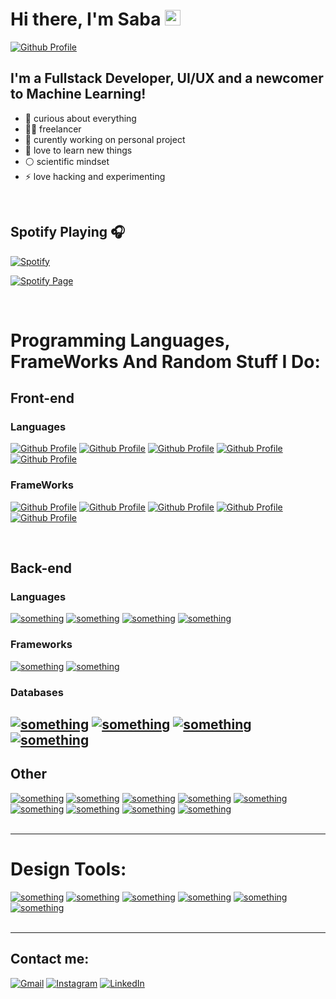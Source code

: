 # Hi there, I'm Saba <img src="https://media.giphy.com/media/hvRJCLFzcasrR4ia7z/giphy.gif" width="25px"></a>

[![Github Profile](https://img.shields.io/badge/github-%F0%9F%92%BB-black?style=for-the-badge&logo=github&color=black&link=https://github.com/skevlishvili)](https://github.com/skevlishvili)

## I'm a Fullstack Developer, UI/UX and a newcomer to Machine Learning!

- 🌌 curious about everything
- 👨‍💻 freelancer
- 🎴 curently working on personal project
- 🌱 love to learn new things
- ⚪ scientific mindset
- ⚡ love hacking and experimenting

<br />

## Spotify Playing 🎧

[![Spotify](https://novatorem-indol-five.vercel.app/api/spotify)](https://open.spotify.com/user/nqfpzmauenz24rzuorpqbaf06?si=w1tPmRYnTjWTKIfl6bEq4Q)
<br />

[![Spotify Page](https://img.shields.io/badge/spotify-%231ED760.svg?&style=for-the-badge&logo=spotify&logoColor=white)](https://open.spotify.com/user/nqfpzmauenz24rzuorpqbaf06?si=w1tPmRYnTjWTKIfl6bEq4Q)

<br />

# Programming Languages, FrameWorks And Random Stuff I Do:

## Front-end

### Languages

[![Github Profile](https://img.shields.io/badge/javascript%20-%23323330.svg?&style=for-the-badge&logo=javascript&logoColor=%23F7DF1E)](https://github.com/skevlishvili)
[![Github Profile](https://img.shields.io/badge/typescript%20-%23007ACC.svg?&style=for-the-badge&logo=typescript&logoColor=white)](https://github.com/skevlishvili)
[![Github Profile](https://img.shields.io/badge/html5%20-%23E34F26.svg?&style=for-the-badge&logo=html5&logoColor=white)](https://github.com/skevlishvili)
[![Github Profile](https://img.shields.io/badge/css3%20-%231572B6.svg?&style=for-the-badge&logo=css3&logoColor=white)](https://github.com/skevlishvili)
[![Github Profile](https://img.shields.io/badge/SASS%20-hotpink.svg?&style=for-the-badge&logo=SASS&logoColor=white)](https://github.com/skevlishvili)

### FrameWorks

[![Github Profile](https://img.shields.io/badge/react%20-%2320232a.svg?&style=for-the-badge&logo=react&logoColor=%2361DAFB)](https://github.com/skevlishvili)
[![Github Profile](https://img.shields.io/badge/bootstrap%20-%23563D7C.svg?&style=for-the-badge&logo=bootstrap&logoColor=white)](https://github.com/skevlishvili)
[![Github Profile](https://img.shields.io/badge/webpack%20-%238DD6F9.svg?&style=for-the-badge&logo=webpack&logoColor=black)](https://github.com/skevlishvili)
[![Github Profile](https://img.shields.io/badge/Flutter%20-6DCFF8.svg?&style=for-the-badge&logo=flutter&logoColor=white)](https://github.com/skevlishvili)
[![Github Profile](https://img.shields.io/badge/React%20Native%20-83CEF4.svg?&style=for-the-badge&logo=react&logoColor=white)](https://github.com/skevlishvili)

<br />

## Back-end

### Languages

[![something](https://img.shields.io/badge/node.js%20-%2343853D.svg?&style=for-the-badge&logo=node.js&logoColor=white)]()
[![something](https://img.shields.io/badge/python%20-%2314354C.svg?&style=for-the-badge&logo=python&logoColor=white)]()
[![something](https://img.shields.io/badge/c%23%20-%23239120.svg?&style=for-the-badge&logo=c-sharp&logoColor=white)]()
[![something](https://img.shields.io/badge/php-%23777BB4.svg?&style=for-the-badge&logo=php&logoColor=white)]()

### Frameworks

[![something](https://img.shields.io/badge/express.js%20-%23404d59.svg?&style=for-the-badge)]()
[![something](https://img.shields.io/badge/django%20-%23092E20.svg?&style=for-the-badge&logo=django&logoColor=white)]()


### Databases

[![something](https://img.shields.io/badge/Firebase-black.svg?&style=for-the-badge&logo=firebase&logoColor=white)]()
[![something](https://img.shields.io/badge/MongoDB-%234ea94b.svg?&style=for-the-badge&logo=mongodb&logoColor=white)]()
[![something](https://img.shields.io/badge/postgres-%23316192.svg?&style=for-the-badge&logo=postgresql&logoColor=white)]()
[![something](https://img.shields.io/badge/mysql-%2300f.svg?&style=for-the-badge&logo=mysql&logoColor=white)]()
<br />
---

## Other

[![something](https://img.shields.io/badge/Pytorch%20-F29536.svg?&style=for-the-badge&logo=pytorch&logoColor=white)]()
[![something](https://img.shields.io/badge/Tensorflow%20-F29536.svg?&style=for-the-badge&logo=Tensorflow&logoColor=white)]()
[![something](https://img.shields.io/badge/git%20-%23F05033.svg?&style=for-the-badge&logo=git&logoColor=white)]()
[![something](https://img.shields.io/badge/shell_script%20-%23121011.svg?&style=for-the-badge&logo=gnu-bash&logoColor=white)]()
[![something](https://img.shields.io/badge/nginx%20-%23009639.svg?&style=for-the-badge&logo=nginx&logoColor=white)]()
[![something](https://img.shields.io/badge/github%20-%23121011.svg?&style=for-the-badge&logo=github&logoColor=white)]()
[![something](https://img.shields.io/badge/github%20actions%20-%232671E5.svg?&style=for-the-badge&logo=github%20actions&logoColor=white)]()
[![something](https://img.shields.io/badge/vercel%20-%23000000.svg?&style=for-the-badge&logo=vercel&logoColor=white)]()
[![something](https://img.shields.io/badge/heroku%20-%23430098.svg?&style=for-the-badge&logo=heroku&logoColor=white)]()
<br />
<br />

---

# Design Tools:

[![something](https://img.shields.io/badge/figma%20-%23F24E1E.svg?&style=for-the-badge&logo=figma&logoColor=white)]()
[![something](https://img.shields.io/badge/adobe%20illustrator%20-%23FF9A00.svg?&style=for-the-badge&logo=adobe%20illustrator&logoColor=white)]()
[![something](https://img.shields.io/badge/adobe%20-%23FF0000.svg?&style=for-the-badge&logo=adobe&logoColor=white)]()
[![something](https://img.shields.io/badge/blender%20-%23F5792A.svg?&style=for-the-badge&logo=blender&logoColor=white)]()
[![something](https://img.shields.io/badge/adobe%20xd%20-%23FF26BE.svg?&style=for-the-badge&logo=adobe%20xd&logoColor=white)]()
[![something](https://img.shields.io/badge/adobe%20photoshop%20-%2331A8FF.svg?&style=for-the-badge&logo=adobe%20photoshop&logoColor=white)]()
<br />
<br />

---

## Contact me:

[![Gmail](https://img.shields.io/badge/gmail-D14836?&style=for-the-badge&logo=gmail&logoColor=white)](mailto:sebastian.kevlishvili@gmail.com)
[![Instagram](https://img.shields.io/badge/Instagram-F77737?&style=for-the-badge&logo=instagram&logoColor=white)](https://www.instagram.com/sabakevlishvili)
[![LinkedIn](https://img.shields.io/badge/Linkedin-2D72AD?&style=for-the-badge&logo=linkedin&logoColor=white)](https://www.linkedin.com/in/saba-kevlishvili/)
